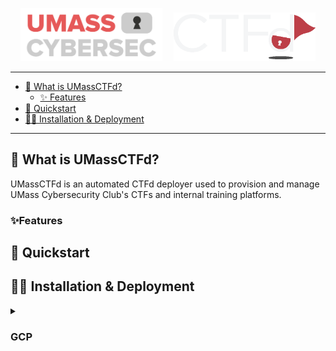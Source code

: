 <p align="center">
  <img src="UMassCybersec.png" width="45%" style="margin-right: 15px;" />
  <img src="CTFd.png" width="45%" />
</p>

---
* [🚩 What is UMassCTFd?](#-UMassCtfd)
    + [✨ Features](#-features)
* [🚀 Quickstart](#-quickstart)
* [👩‍💻 Installation & Deployment](#-deploy)

---

## 🚩 What is UMassCTFd?  

UMassCTFd is an automated CTFd deployer used to provision and manage UMass Cybersecurity Club's CTFs and internal training platforms. 

### ✨Features 

## 🚀 Quickstart 


## 👩‍💻 Installation & Deployment

<details>
<summary> <h3> GCP  </h3> </summary>

</details>



